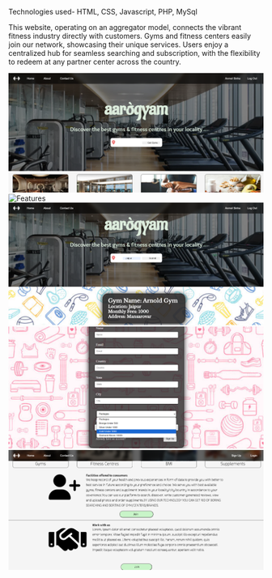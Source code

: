Technologies used- HTML, CSS, Javascript, PHP, MySql


This website, operating on an aggregator model, connects the vibrant fitness industry directly with customers. Gyms and fitness centers easily join our network, showcasing their unique services. Users enjoy a centralized hub for seamless searching and subscription, with the flexibility to redeem at any partner center across the country.


![Landing Page](./images/Landing.png)
![Features](./images/Features.png)
![Lists](./images/Lists.png)
![Selection](./images/Selection.png)
![Components](./images/Components.png)
